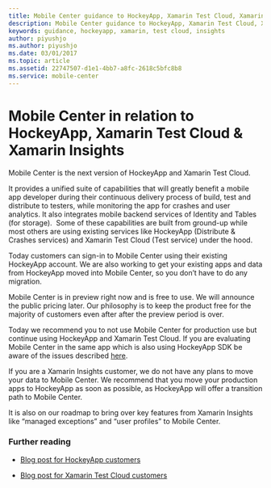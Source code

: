 ```yaml
---
title: Mobile Center guidance to HockeyApp, Xamarin Test Cloud, Xamarin Insights customers
description: Mobile Center guidance to HockeyApp, Xamarin Test Cloud, Xamarin Insights customers
keywords: guidance, hockeyapp, xamarin, test cloud, insights
author: piyushjo
ms.author: piyushjo
ms.date: 03/01/2017
ms.topic: article
ms.assetid: 22747507-d1e1-4bb7-a8fc-2618c5bfc8b8
ms.service: mobile-center
---
```


# Mobile Center in relation to HockeyApp, Xamarin Test Cloud & Xamarin Insights 

Mobile Center is the next version of HockeyApp and Xamarin Test Cloud. 

It provides a unified suite of capabilities that will greatly benefit a mobile app developer during their continuous delivery process of build, test and distribute to testers, while monitoring the app for crashes and user analytics. It also integrates mobile backend services of Identity and Tables (for storage).  Some of these capabilities are built from ground-up while most others are using existing services like HockeyApp (Distribute & Crashes services) and Xamarin Test Cloud (Test service) under the hood.   

Today customers can sign-in to Mobile Center using their existing HockeyApp account. We are also working to get your existing apps and data from HockeyApp moved into Mobile Center, so you don’t have to do any migration. 

Mobile Center is in preview right now and is free to use. We will announce the public pricing later. Our philosophy is to keep the product free for the majority of customers even after after the preview period is over.

Today we recommend you to not use Mobile Center for production use but continue using HockeyApp and Xamarin Test Cloud. If you are evaluating Mobile Center in the same app which is also using HockeyApp SDK be aware of the issues described [here](https://docs.microsoft.com/en-us/mobile-center/sdk/limitations). 

If you are a Xamarin Insights customer, we do not have any plans to move your data to Mobile Center. We recommend that you move your production apps to HockeyApp as soon as possible, as HockeyApp will offer a transition path to Mobile Center.

It is also on our roadmap to bring over key features from Xamarin Insights like “managed exceptions” and “user profiles” to Mobile Center.   

### Further reading

- [Blog post for HockeyApp customers](https://www.hockeyapp.net/blog/2016/11/16/mobile-center-next-generation-hockeyapp.html)

- [Blog post for Xamarin Test Cloud customers](https://blog.xamarin.com/xamarin-test-cloud-announcements-at-microsoft-connect/) 
